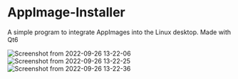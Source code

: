 # AppImage-Installer
A simple program to integrate AppImages into the Linux desktop.
Made with Qt6

![Screenshot from 2022-09-26 13-22-06](https://user-images.githubusercontent.com/98977960/192342836-c133adcc-7b01-4e22-ae58-9ac423c2a2c7.png)
![Screenshot from 2022-09-26 13-22-25](https://user-images.githubusercontent.com/98977960/192342847-77b07755-7da8-4885-9d45-dc95aa027df4.png)
![Screenshot from 2022-09-26 13-22-36](https://user-images.githubusercontent.com/98977960/192342857-da90368e-3cf3-4b77-9be1-afd5f25caf87.png)
